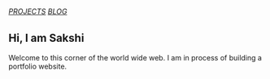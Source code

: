 ###### [PROJECTS](projects.md) [BLOG](blog.md)

## Hi, I am Sakshi

Welcome to this corner of the world wide web. I am in process of building a portfolio website.

